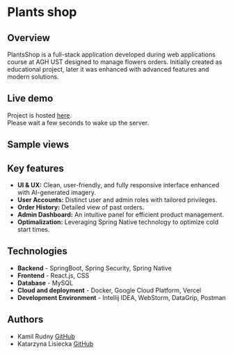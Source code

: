 # Plants shop

## Overview

PlantsShop is a full-stack application developed during web applications course at AGH UST designed to manage flowers orders. Initially created as educational project,
later it was enhanced with advanced features and modern solutions. 

## Live demo 

Project is hosted [here](https://dot-plants-shop.app/). <br>
Please wait a few seconds to wake up the server. 

## Sample views 


## Key features

- **UI & UX:** Clean, user-friendly, and fully responsive interface enhanced with AI-generated imagery.
- **User Accounts:** Distinct user and admin roles with tailored privileges.
- **Order History:** Detailed view of past orders.
- **Admin Dashboard:** An intuitive panel for efficient product management.
- **Optimalization:** Leveraging Spring Native technology to optimize cold start times.

  
## Technologies

- **Backend** - SpringBoot, Spring Security, Spring Native
- **Frontend** - React.js, CSS
- **Database** - MySQL
- **Cloud and deployment** - Docker, Google Cloud Platform, Vercel
- **Development Environment** - Intellij IDEA, WebStorm, DataGrip, Postman  

## Authors 

- Kamil Rudny [GitHub](https://github.com/krudny)
- Katarzyna Lisiecka [GitHub](https://github.com/lisieckaK00)
